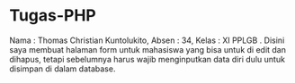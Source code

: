 # Tugas-PHP
Nama : Thomas Christian Kuntolukito, Absen : 34, Kelas : XI PPLGB . Disini saya membuat halaman form untuk mahasiswa yang bisa untuk di edit dan dihapus, tetapi sebelumnya harus wajib menginputkan data diri dulu untuk disimpan di dalam database.
